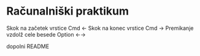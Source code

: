 # Računalniški praktikum


Skok na začetek vrstice Cmd ←
Skok na konec vrstice Cmd →
Premikanje vzdolž cele besede Option ←→

dopolni README
